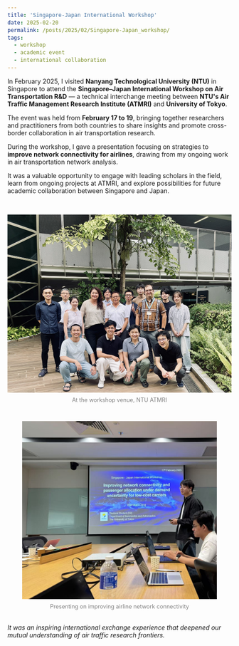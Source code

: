 ```yaml
---
title: 'Singapore-Japan International Workshop'
date: 2025-02-20
permalink: /posts/2025/02/Singapore-Japan_workshop/
tags:
  - workshop
  - academic event
  - international collaboration
---
```


In February 2025, I visited **Nanyang Technological University (NTU)** in Singapore to attend the **Singapore–Japan International Workshop on Air Transportation R&D** — a technical interchange meeting between **NTU's Air Traffic Management Research Institute (ATMRI)** and **University of Tokyo**.

The event was held from **February 17 to 19**, bringing together researchers and practitioners from both countries to share insights and promote cross-border collaboration in air transportation research.

During the workshop, I gave a presentation focusing on strategies to **improve network connectivity for airlines**, drawing from my ongoing work in air transportation network analysis.

It was a valuable opportunity to engage with leading scholars in the field, learn from ongoing projects at ATMRI, and explore possibilities for future academic collaboration between Singapore and Japan.

<br>

<div style="display: flex; justify-content: center; gap: 40px; align-items: flex-start; flex-wrap: wrap; margin-top: 1em;">

  <div style="text-align: center;">
    <img src="/images/NTU_2.jpg" alt="Workshop venue" style="height: 400px; object-fit: cover;">
    <div style="font-size: 0.9em; color: gray; margin-top: 0.5em;">At the workshop venue, NTU ATMRI</div>
  </div>

  <div style="text-align: center;">
    <img src="/images/NTU.jpg" alt="Presentation session" style="height: 400px; object-fit: cover;">
    <div style="font-size: 0.9em; color: gray; margin-top: 0.5em;">Presenting on improving airline network connectivity</div>
  </div>

</div>

<br>

_It was an inspiring international exchange experience that deepened our mutual understanding of air traffic research frontiers._
